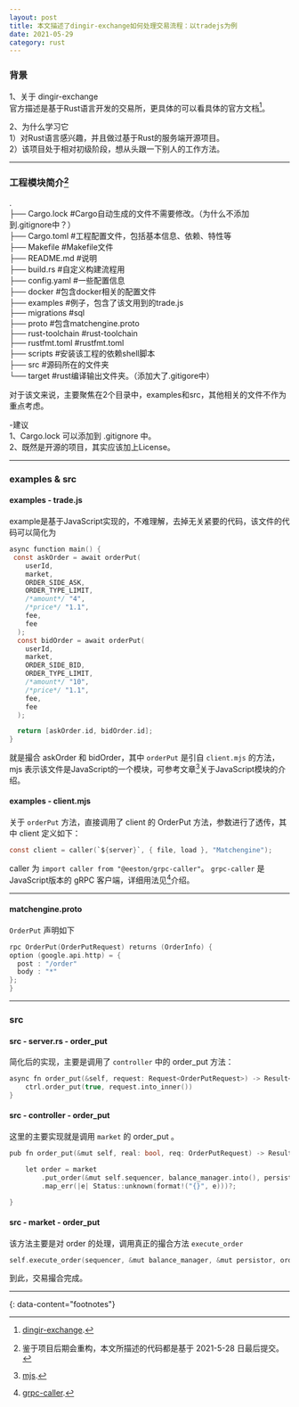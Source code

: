 ```yaml
---
layout: post
title: 本文描述了dingir-exchange如何处理交易流程：以tradejs为例
date: 2021-05-29
category: rust
---
```


### 背景

1、关于 dingir-exchange  
官方描述是基于Rust语言开发的交易所，更具体的可以看具体的官方文档[^1]。  

2、为什么学习它  
1）对Rust语言感兴趣，并且做过基于Rust的服务端开源项目。  
2）该项目处于相对初级阶段，想从头跟一下别人的工作方法。  

***

### 工程模块简介[^2]

.  
├── Cargo.lock  #Cargo自动生成的文件不需要修改。（为什么不添加到.gitignore中？）  
├── Cargo.toml  #工程配置文件，包括基本信息、依赖、特性等  
├── Makefile    #Makefile文件  
├── README.md   #说明  
├── build.rs    #自定义构建流程用  
├── config.yaml #一些配置信息  
├── docker      #包含docker相关的配置文件  
├── examples    #例子，包含了该文用到的trade.js  
├── migrations  #sql  
├── proto       #包含matchengine.proto  
├── rust-toolchain #rust-toolchain  
├── rustfmt.toml   #rustfmt.toml  
├── scripts        #安装该工程的依赖shell脚本  
├── src            #源码所在的文件夹  
└── target         #rust编译输出文件夹。（添加大了.gitigore中）  

对于该文来说，主要聚焦在2个目录中，examples和src，其他相关的文件不作为重点考虑。  

-建议  
1、Cargo.lock 可以添加到 .gitignore 中。  
2、既然是开源的项目，其实应该加上License。  

***

### examples & src

#### examples - trade.js
example是基于JavaScript实现的，不难理解，去掉无关紧要的代码，该文件的代码可以简化为  

```c
async function main() {
 const askOrder = await orderPut(
    userId,
    market,
    ORDER_SIDE_ASK,
    ORDER_TYPE_LIMIT,
    /*amount*/ "4",
    /*price*/ "1.1",
    fee,
    fee
  );
  const bidOrder = await orderPut(
    userId,
    market,
    ORDER_SIDE_BID,
    ORDER_TYPE_LIMIT,
    /*amount*/ "10",
    /*price*/ "1.1",
    fee,
    fee
  );

  return [askOrder.id, bidOrder.id];
}
```

就是撮合 askOrder 和 bidOrder，其中 `orderPut` 是引自 `client.mjs` 的方法，mjs 表示该文件是JavaScript的一个模块，可参考文章[^3]关于JavaScript模块的介绍。  

#### examples - client.mjs 

关于 `orderPut` 方法，直接调用了 client 的 OrderPut 方法，参数进行了透传，其中 client 定义如下：  

```c
const client = caller(`${server}`, { file, load }, "Matchengine");
```
caller 为 `import caller from "@eeston/grpc-caller"`。 `grpc-caller` 是JavaScript版本的 gRPC 客户端，详细用法见[^4]介绍。  

*** 

#### matchengine.proto  

`OrderPut` 声明如下  

```c
rpc OrderPut(OrderPutRequest) returns (OrderInfo) {
option (google.api.http) = {
  post : "/order"
  body : "*"
};
}
```

***

### src

#### src - server.rs - order_put

简化后的实现，主要是调用了 `controller` 中的 order_put 方法：    

```c
async fn order_put(&self, request: Request<OrderPutRequest>) -> Result<Response<OrderInfo>, Status> {
	ctrl.order_put(true, request.into_inner())
}
```

#### src - controller - order_put 

这里的主要实现就是调用 `market` 的 order_put 。  

```c
pub fn order_put(&mut self, real: bool, req: OrderPutRequest) -> Result<OrderInfo, Status> {

    let order = market
        .put_order(&mut self.sequencer, balance_manager.into(), persistor, order_input)
        .map_err(|e| Status::unknown(format!("{}", e)))?;

}
```

#### src - market - order_put

该方法主要是对 order 的处理，调用真正的撮合方法 `execute_order`  

```c
self.execute_order(sequencer, &mut balance_manager, &mut persistor, order, &quote_limit);
```

到此，交易撮合完成。  

---
{: data-content="footnotes"}

[^1]: [dingir-exchange](https://github.com/Fluidex/dingir-exchange).  
[^2]: 鉴于项目后期会重构，本文所描述的代码都是基于 2021-5-28 日最后提交。  
[^3]: [mjs](https://beautifularea.cn/0119.html).  
[^4]: [grpc-caller](https://www.npmjs.com/package/grpc-caller).  




